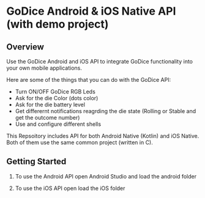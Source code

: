 # GoDice Android & iOS Native API (with demo project)

## Overview

Use the GoDice Android and iOS API to integrate GoDice functionality into your own mobile applications.

Here are some of the things that you can do with the GoDice API:

* Turn ON/OFF GoDice RGB Leds
* Ask for the die Color (dots color)
* Ask for the die battery level
* Get differernt notifications reagrding the die state (Rolling or Stable and get the outcome number)
* Use and configure different shells

This Repsoitory includes API for both Android Native (Kotlin) and iOS Native.
Both of them use the same common project (written in C).

## Getting Started

1. To use the Android API open Android Studio and load the android folder

2. To use the iOS API open load the iOS folder
